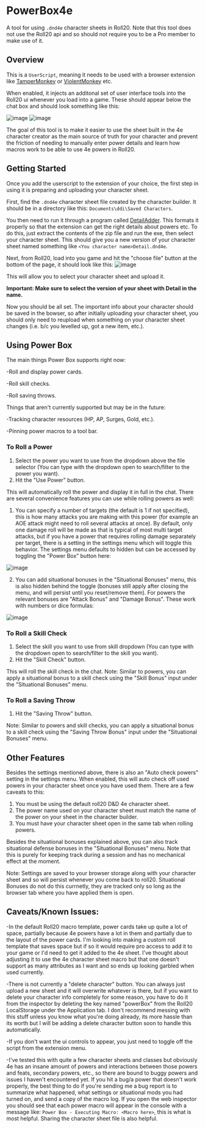 # PowerBox4e
A tool for using ```.dnd4e``` character sheets in Roll20.
Note that this tool does not use the Roll20 api and so should not require you to be a Pro member to make use of it.

## Overview
This is a ```UserScript```, meaning it needs to be used with a browser extension like [TamperMonkey](https://www.tampermonkey.net/) or [ViolentMonkey](https://chromewebstore.google.com/detail/violentmonkey/jinjaccalgkegednnccohejagnlnfdag) etc.

When enabled, it injects an additonal set of user interface tools into the Roll20 ui whenever you load into a game. These should appear below the chat box and should look something like this:

![image](https://github.com/jackpoll4100/PowerBox4e/assets/43215677/4edd7c40-1220-4243-b81b-45d4716db3c9)
![image](https://github.com/jackpoll4100/PowerBox4e/assets/43215677/13731669-4408-48eb-81ba-5b0e0b2d667f)

The goal of this tool is to make it easier to use the sheet built in the 4e character creator as the main source of truth for your character and prevent the friction of needing to manually enter power details and learn how macros work to be able to use 4e powers in Roll20.

## Getting Started

Once you add the userscript to the extension of your choice, the first step in using it is preparing and uploading your character sheet.

First, find the ```.dnd4e``` character sheet file created by the character builder. It should be in a directory like this: ```Documents\ddi\Saved Characters```.

You then need to run it through a program called [DetailAdder]([https://github.com/CBLoader/DetailAdder](https://github.com/CBLoader/DetailAdder/releases/tag/v2.0)).
This formats it properly so that the extension can get the right details about powers etc.
To do this, just extract the contents of the zip file and run the exe, then select your character sheet.
This should give you a new version of your character sheet named something like ```<You character name>Detail.dnd4e```.

Next, from Roll20, load into you game and hit the "choose file" button at the bottom of the page, it should look like this:
![image](https://github.com/jackpoll4100/PowerBox4e/assets/43215677/aa8f8c46-9a52-41ca-b40a-579f07c49a35)

This will allow you to select your character sheet and upload it.

**Important: Make sure to select the version of your sheet with Detail in the name.**

Now you should be all set. The important info about your character should be saved in the bowser, so after initially uploading your character sheet, you should only need to reupload when something on your character sheet changes (i.e. b/c you levelled up, got a new item, etc.).

## Using Power Box

The main things Power Box supports right now:

-Roll and display power cards.

-Roll skill checks.

-Roll saving throws.

Things that aren't currently supported but may be in the future:

-Tracking character resources (HP, AP, Surges, Gold, etc.).

-Pinning power macros to a tool bar.

### To Roll a Power

1) Select the power you want to use from the dropdown above the file selector (You can type with the dropdown open to search/filter to the power you want).
2) Hit the "Use Power" button.

This will automatically roll the power and display it in full in the chat.
There are several convenience features you can use while rolling powers as well:

1) You can specify a number of targets (the default is 1 if not specified), this is how many attacks you are making with this power (for example an AOE attack might need to roll several attacks at once). By default, only one damage roll will be made as that is typical of most multi target attacks, but if you have a power that requires rolling damage separately per target, there is a setting in the settings menu which will toggle this behavior. The settings menu defaults to hidden but can be accessed by toggling the "Power Box" button here:

![image](https://github.com/jackpoll4100/PowerBox4e/assets/43215677/1b12798a-542c-4dca-88fe-dff45ec98bfa)

2) You can add situational bonuses in the "Situational Bonuses" menu, this is also hidden behind the toggle (bonuses still apply after closing the menu, and will persist until you reset/remove them). For powers the relevant bonuses are "Attack Bonus" and "Damage Bonus". These work with numbers or dice formulas:

![image](https://github.com/jackpoll4100/PowerBox4e/assets/43215677/62389094-9153-4b50-9d75-f41d5a7d5647)

### To Roll a Skill Check
1) Select the skill you want to use from skill dropdown (You can type with the dropdown open to search/filter to the skill you want).
2) Hit the "Skill Check" button.

This will roll the skill check in the chat.
Note:
Similar to powers, you can apply a situational bonus to a skill check using the "Skill Bonus" input under the "Situational Bonuses" menu.

### To Roll a Saving Throw
1) Hit the "Saving Throw" button.

Note:
Similar to powers and skill checks, you can apply a situational bonus to a skill check using the "Saving Throw Bonus" input under the "Situational Bonuses" menu.

## Other Features

Besides the settings mentioned above, there is also an "Auto check powers" setting in the settings menu. When enabled, this will auto check off used powers in your character sheet once you have used them. There are a few caveats to this:

1) You must be using the default roll20 D&D 4e character sheet.
2) The power name used on your character sheet must match the name of the power on your sheet in the character builder.
3) You must have your character sheet open in the same tab when rolling powers.

Besides the situational bonuses explained above, you can also track situational defense bonuses in the "Situational Bonuses" menu. Note that this is purely for keeping track during a session and has no mechanical effect at the moment.

Note:
Settings are saved to your browser storage along with your character sheet and so will persist whenever you come back to roll20.
Situational Bonuses do not do this currnetly, they are tracked only so long as the browser tab where you have applied them is open.

## Caveats/Known Issues:

-In the default Roll20 macro template, power cards take up quite a lot of space, partially because 4e powers have a lot in them and partially due to the layout of the power cards. I'm looking into making a custom roll template that saves space but if so it would require pro access to add it to your game or I'd need to get it added to the 4e sheet. I've thought about adjusting it to use the 4e character sheet macro but that one doesn't support as many attributes as I want and so ends up looking garbled when used currently.

-There is not currently a "delete character" button. You can always just upload a new sheet and it will overwrite whatever is there, but if you want to delete your character info completely for some reason, you have to do it from the inspector by deleting the key named "powerBox" from the Roll20 LocalStorage under the Application tab. I don't recommend messing with this stuff unless you know what you're doing already, its more hassle than its worth but I will be adding a delete character button soon to handle this automatically.

-If you don't want the ui controls to appear, you just need to toggle off the script from the extension menu.

-I've tested this with quite a few character sheets and classes but obviously 4e has an insane amount of powers and interactions between those powers and feats, secondary powers, etc., so there are bound to buggy powers and issues I haven't encountered yet. If you hit a bug/a power that doesn't work properly, the best thing to do if you're sending me a bug report is to summarize what happened, what settings or situational mods you had turned on, and send a copy of the macro log. If you open the web inspector you should see that each power macro will appear in the console with a message like: ```Power Box - Executing Macro: <Macro here>```, this is what is most helpful. Sharing the character sheet file is also helpful.
